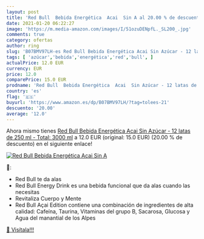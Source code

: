 ```yaml
---
layout: post
title: 'Red Bull  Bebida Energética  Acai  Sin A al 20.00 % de descuento'
date: 2021-01-20 06:22:27
image: 'https://m.media-amazon.com/images/I/51ozuDENpfL._SL200_.jpg'
comments: true
category: ofertas
author: ring
slug: 'B07BMV97LH-es Red Bull Bebida Energética Acai Sin Azúcar - 12 latas de...'
tags: [ 'azúcar','bebida','energética','red','bull', ]
actualPrice: 12.0 EUR
currency: EUR
price: 12.0
comparePrice: 15.0 EUR
prodname: 'Red Bull  Bebida Energética  Acai  Sin Azúcar - 12 latas de 250 ml - Total: 3000 ml'
country: 'es'
flag: '🇪🇸'
buyurl: 'https://www.amazon.es/dp/B07BMV97LH/?tag=tolees-21'
descuento: '20.00'
average: '12.0'
---
```


Ahora mismo tienes [Red Bull  Bebida Energética  Acai  Sin Azúcar - 12 latas de 250 ml - Total: 3000 ml](https://www.amazon.es/dp/B07BMV97LH/?tag=tolees-21) a 12.0 EUR (original: 15.0 EUR) (20.00 %  de descuento) en el siguiente enlace!

[![Red Bull  Bebida Energética  Acai  Sin A](https://m.media-amazon.com/images/I/51ozuDENpfL._SL200_.jpg)](https://www.amazon.es/dp/B07BMV97LH/?tag=tolees-21)

🔎:

- Red Bull te da alas
- Red Bull Energy Drink es una bebida funcional que da alas cuando las necesitas
- Revitaliza Cuerpo y Mente
- Red Bull Açai Edition contiene una combinación de ingredientes de alta calidad: Cafeína, Taurina, Vitaminas del grupo B, Sacarosa, Glucosa y Agua del manantial de los Alpes

[🛒 Visítala!!!](https://www.amazon.es/dp/B07BMV97LH/?tag=tolees-21)
